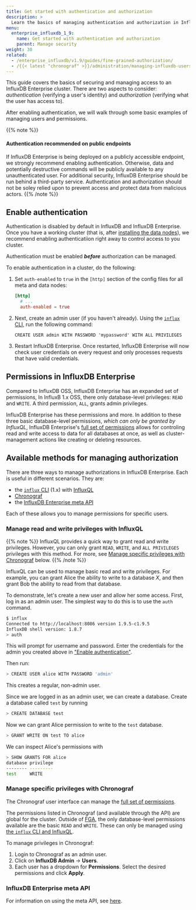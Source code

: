 ```yaml
---
title: Get started with authentication and authorization
description: >
  Learn the basics of managing authentication and authorization in InfluxDB Enterprise
menu:
  enterprise_influxdb_1_9:
    name: Get started with authentication and authorization
    parent: Manage security
weight: 30
related:
  - /enterprise_influxdb/v1.9/guides/fine-grained-authorization/
  - /{{< latest "chronograf" >}}/administration/managing-influxdb-users/
---
```


This guide covers the basics of securing and managing access to an InfluxDB Enterprise cluster.
There are two aspects to consider:
*authentication* (verifying a user's identity)
and *authorization* (verifying what the user has access to).

After enabling authentication, we will walk through some basic examples of managing users and permissions.

{{% note %}}
#### Authentication recommended on public endpoints
If InfluxDB Enterprise is being deployed on a publicly accessible endpoint,
we strongly recommend enabling authentication.
Otherwise, data and potentially destructive commands will be publicly available to any unauthenticated user.
For additional security,
InfluxDB Enterprise should be run behind a third-party service.
Authentication and authorization should not be soley relied upon
to prevent access and protect data from malicious actors.
{{% /note %}}

## Enable authentication

Authentication is disabled by default in InfluxDB and InfluxDB Enterprise.
Once you have a working cluster
(that is, after [installing the data nodes](/enterprise_influxdb/v1.9/introduction/install-and-deploy/installation/data_node_installation/)),
we recommend enabling authenticatiion right away to control access to you cluster.

Authentication must be enabled _**before**_ authorization can be managed.

To enable authentication in a cluster, do the following:

1. Set `auth-enabled` to `true` in the `[http]` section of the config files for all meta and data nodes:
   ```toml
   [http]
     # ...
     auth-enabled = true
   ```
1. Next, create an admin user (if you haven't already).
   Using the [`influx` CLI](/enterprise_influxdb/v1.9/tools/influx-cli/),
   run the following command:
   ```
   CREATE USER admin WITH PASSWORD 'mypassword' WITH ALL PRIVILEGES
   ```
   <!-- when you run this command, it gives all but the 4 extra permissions -->
1. Restart InfluxDB Enterprise.
   Once restarted, InfluxDB Enterprise will now check user credentials on every request
   and only processes requests that have valid credentials.
   <!-- What's the best way to restart? -->

## Permissions in InfluxDB Enterprise

Compared to InfluxDB OSS, InfluxDB Enterprise has an expanded set of permissions,
In InfluxB 1.x OSS, there only database-level privileges: `READ` and `WRITE`.
A third permission, `ALL`, grants admin privileges.

InfluxDB Enterprise has these permissions and more.
In addition to these three basic database-level permissions,
_which can only be granted by InfluxQL_,
InfluxDB Enterprise's [full set of permissions](/enterprise_influxdb/v1.9/administration/manage/security/authentication_and_authorization-api/#list-of-available-privileges)
allows for controling read and write access to data for all databases at once,
as well as cluster-management actions like creating or deleting resources.

## Available methods for managing authorization

There are three ways to manage authorizations in InfluxDB Enterprise.
Each is useful in different scenarios.
They are:

- the [`influx` CLI](#influxql) (1.x) with [InfluxQL](#manage-read-and-write-privileges-with-influxql)
- [Chronograf](#manage-specific-privileges-with-chronograf)
- the [InfluxDB Enterprise meta API](#influxdb-enterprise-meta-api)

Each of these allows you to manage permissions for specific users.

### Manage read and write privileges with InfluxQL

{{% note %}}
InfluxQL provides a quick way to grant read and write privileges.
However, you can only grant `READ`, `WRITE`, and `ALL PRIVILEGES` privileges with this method.
For more, see [Manage specific privileges with Chronograf](#manage-specific-privileges-with-chronograf) below.
{{% /note %}}

InfluxQL can be used to manage basic read and write privileges.
For example, you can grant Alice the ability to write to a database *X*,
and then grant Bob the ability to read from that database.

To demonstrate, let's create a new user and allow her some access.
First, log in as an admin user.
The simplest way to do this is to use the `auth` command.

```sh
$ influx
Connected to http://localhost:8086 version 1.9.5-c1.9.5
InfluxDB shell version: 1.8.7
> auth
```

This will prompt for username and password.
Enter the credentials for the admin you created above in ["Enable authentication"](#enable-authentication).

Then run:

```sh
> CREATE USER alice WITH PASSWORD 'admin'
```

This creates a regular, non-admin user.

Since we are logged in as an admin user, we can create a database.
Create a database called `test` by running

```sh
> CREATE DATABASE test
```

Now we can grant Alice permission to write to the `test` database.

```sh
> GRANT WRITE ON test TO alice
```

We can inspect Alice's permissions with

```sh
> SHOW GRANTS FOR alice
database privilege
-------- ---------
test     WRITE
```

### Manage specific privileges with Chronograf

The Chronograf user interface can manage the [full set of permissions](/enterprise_influxdb/v1.9/administration/manage/security/authentication_and_authorization-api/#list-of-available-privileges).

The permissions listed in Chronograf (and available through the API) are global for the cluster.
Outside of [FGA](), the only database-level permissions available are the basic `READ` and `WRITE`.
These can only be managed using [the `influx` CLI and InfluxQL](#manage-read-and-write-privileges-with-influxql).

To manage privileges in Chronograf:

1. Login to Chronograf as an admin user.
2. Click on **InfluxDB Admin** → **Users**.
3. Each user has a dropdown for **Permissions**.
   Select the desired permissions and click **Apply**.

### InfluxDB Enterprise meta API

For information on using the meta API, see [here](/enterprise_influxdb/v1.9/administration/manage/security/authentication_and_authorization-api).
